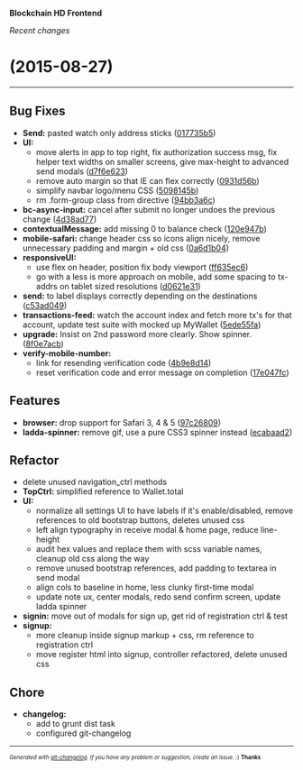 __Blockchain HD Frontend__

_Recent changes_

#   (2015-08-27)



---

## Bug Fixes

- **Send:** pasted watch only address sticks
  ([017735b5](https://github.com/blockchain/My-Wallet-HD-Frontend/commit/017735b5a059c665ee893185641363daa4ea13e4))
- **UI:**
  - move alerts in app to top right, fix authorization success msg, fix helper text widths on smaller screens, give max-height to advanced send modals
  ([d7f6e623](https://github.com/blockchain/My-Wallet-HD-Frontend/commit/d7f6e623937415ca61e3b77e352d4bd395597b9f))
  - remove auto margin so that IE can flex correctly
  ([0931d56b](https://github.com/blockchain/My-Wallet-HD-Frontend/commit/0931d56b1173fbc40caa774743b8223d23150987))
  - simplify navbar logo/menu CSS
  ([5098145b](https://github.com/blockchain/My-Wallet-HD-Frontend/commit/5098145bac3fe58c1de4a5b614e0df303189cd95))
  - rm .form-group class from directive
  ([94bb3a6c](https://github.com/blockchain/My-Wallet-HD-Frontend/commit/94bb3a6cef9c4ef7e8f210bb427a499d41b5496b))
- **bc-async-input:** cancel after submit no longer undoes the previous change
  ([4d38ad77](https://github.com/blockchain/My-Wallet-HD-Frontend/commit/4d38ad77f20e6f2cae32b1fc002b6aba61d253cd))
- **contextualMessage:** add missing 0 to balance check
  ([120e947b](https://github.com/blockchain/My-Wallet-HD-Frontend/commit/120e947b1b13ae97ce6f3fd24ec5bbc188a0858a))
- **mobile-safari:** change header css so icons align nicely, remove unnecessary padding and margin + old css
  ([0a6d1b04](https://github.com/blockchain/My-Wallet-HD-Frontend/commit/0a6d1b04a18677a1c3210a0f733f536eb927e223))
- **responsiveUI:**
  - use flex on header, position fix body viewport
  ([ff635ec6](https://github.com/blockchain/My-Wallet-HD-Frontend/commit/ff635ec6882715cdf3ba3a6932f870ceeb427b73))
  - go with a less is more approach on mobile, add some spacing to tx-addrs on tablet sized resolutions
  ([d0621e31](https://github.com/blockchain/My-Wallet-HD-Frontend/commit/d0621e3168cad0138be09f669de55c4682435c6f))
- **send:** to label displays correctly depending on the destinations
  ([c53ad049](https://github.com/blockchain/My-Wallet-HD-Frontend/commit/c53ad049eb337e0f242257c29d2b1210e19dcb99))
- **transactions-feed:** watch the account index and fetch more tx's for that account, update test suite with mocked up MyWallet
  ([5ede55fa](https://github.com/blockchain/My-Wallet-HD-Frontend/commit/5ede55fa3bf2d9879c94decf61abea2105a3044e))
- **upgrade:** Insist on 2nd password more clearly. Show spinner.
  ([8f0e7acb](https://github.com/blockchain/My-Wallet-HD-Frontend/commit/8f0e7acb014477c6294535018b01140b0925108f))
- **verify-mobile-number:**
  - link for resending verification code
  ([4b9e8d14](https://github.com/blockchain/My-Wallet-HD-Frontend/commit/4b9e8d14727339c0a585d0560d4d4ec86cc8e6bb))
  - reset verification code and error message on completion
  ([17e047fc](https://github.com/blockchain/My-Wallet-HD-Frontend/commit/17e047fc1db68d9c3a18524fe23cb27f7d9f3eb1))


## Features

- **browser:** drop support for Safari 3, 4 & 5
  ([97c26809](https://github.com/blockchain/My-Wallet-HD-Frontend/commit/97c2680916b84735e461e9412eaefafa095c09f2))
- **ladda-spinner:** remove gif, use a pure CSS3 spinner instead
  ([ecabaad2](https://github.com/blockchain/My-Wallet-HD-Frontend/commit/ecabaad2c0e71a738d00c0845ca49bc4137e4356))


## Refactor

- delete unused navigation_ctrl methods
- **TopCtrl:** simplified reference to Wallet.total
- **UI:**
  - normalize all settings UI to have labels if it's enable/disabled, remove references to old bootstrap buttons, deletes unused css
  - left align typography in receive modal & home page, reduce line-height
  - audit hex values and replace them with scss variable names, cleanup old css along the way
  - remove unused bootstrap references, add padding to textarea in send modal
  - align cols to baseline in home, less clunky first-time modal
  - update note ux, center modals, redo send confirm screen, update ladda spinner
- **signin:** move out of modals for sign up, get rid of registration ctrl & test
- **signup:**
  - more cleanup inside signup markup + css, rm reference to registration ctrl
  - move register html into signup, controller refactored, delete unused css


## Chore

- **changelog:**
  - add to grunt dist task
  - configured git-changelog



---
<sub><sup>*Generated with [git-changelog](https://github.com/rafinskipg/git-changelog). If you have any problem or suggestion, create an issue.* :) **Thanks** </sub></sup>
